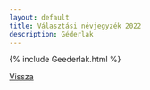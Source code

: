 ```yaml
---
layout: default
title: Választási névjegyzék 2022
description: Géderlak
---
```


{% include Geederlak.html %}

[Vissza](./)